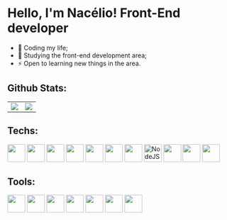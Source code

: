 # Hello, I'm Nacélio! Front-End developer

- 🔭 Coding my life;
- 🌱 Studying the front-end development area;
- ⚡ Open to learning new things in the area.

## Github Stats:

<table>
   <tr>
      <td>
        <img src="https://github-readme-stats-sigma-five.vercel.app/api?username=onacelio&show_icons=true&count_private=true&hide_border=true&theme=tokyonight" align="top"/>
      </td>
      <td>
        <img src="https://github-readme-stats-sigma-five.vercel.app/api/top-langs/?username=onacelio&layout=compact&theme=tokyonight&include_all_commits=true&count_private=true&hide_border=true" align="top"/>
      </td>
   </tr>
<table/>

  
## Techs:
<div align="left">
   <img height="40" src="https://cdn.jsdelivr.net/gh/devicons/devicon@latest/icons/html5/html5-original.svg" />
   <img height="40" src="https://cdn.jsdelivr.net/gh/devicons/devicon@latest/icons/css3/css3-original.svg" />
   <img height="40" src="https://cdn.jsdelivr.net/gh/devicons/devicon@latest/icons/javascript/javascript-original.svg" />
   <img height="40" src="https://cdn.jsdelivr.net/gh/devicons/devicon@latest/icons/typescript/typescript-original.svg" />
   <img height="40" src="https://cdn.jsdelivr.net/gh/devicons/devicon@latest/icons/php/php-original.svg" />
   <img height="40" src="https://cdn.jsdelivr.net/gh/devicons/devicon@latest/icons/python/python-original.svg" />
   <img height="40" src="https://cdn.jsdelivr.net/gh/devicons/devicon@latest/icons/mysql/mysql-original-wordmark.svg" />
   <img src="https://cdn.simpleicons.org/nodedotjs/339933" height="40" alt="NodeJS"  />
   <img height="40" src="https://cdn.jsdelivr.net/gh/devicons/devicon@latest/icons/react/react-original.svg" />
   <img height="40" src="https://cdn.jsdelivr.net/gh/devicons/devicon@latest/icons/tailwindcss/tailwindcss-original.svg" />
   <img height="40" src="https://cdn.jsdelivr.net/gh/devicons/devicon@latest/icons/nextjs/nextjs-original.svg" />
</div>

## Tools:
<div align='left'>
   <img height="40" src="https://cdn.jsdelivr.net/gh/devicons/devicon@latest/icons/git/git-original.svg" />
   <img height="40" src="https://cdn.jsdelivr.net/gh/devicons/devicon@latest/icons/linux/linux-original.svg" />
   <img height="40" src="https://cdn.jsdelivr.net/gh/devicons/devicon@latest/icons/github/github-original.svg" />
   <img height="40" src="https://cdn.jsdelivr.net/gh/devicons/devicon@latest/icons/vscode/vscode-original.svg" />
   <img height="40" src="https://cdn.jsdelivr.net/gh/devicons/devicon@latest/icons/postman/postman-original.svg" />
   <img height="40" src="https://cdn.jsdelivr.net/gh/devicons/devicon@latest/icons/jupyter/jupyter-original-wordmark.svg" />
   <img height="40" src="https://cdn.jsdelivr.net/gh/devicons/devicon@latest/icons/figma/figma-original.svg" />
</div>
